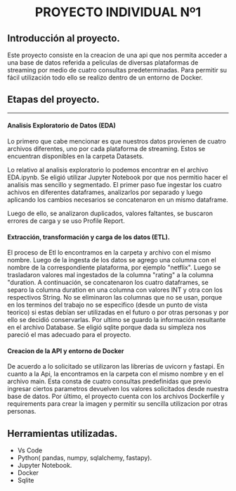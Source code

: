 

# <h1 align=center> **PROYECTO INDIVIDUAL Nº1** </h1>

## **Introducción al proyecto.**
Este proyecto consiste en la creacion de una api que nos permita acceder a una base de datos referida a peliculas de diversas plataformas de streaming por medio de cuatro consultas predeterminadas. Para permitir su fácil utilización todo ello se realizo dentro de un entorno de Docker. 

## **Etapas del proyecto.**

<hr>  

#### **Analisis Exploratorio de Datos (EDA)**

Lo primero que cabe mencionar es que nuestros datos provienen de cuatro archivos diferentes, uno por cada plataforma de streaming. Estos se encuentran disponibles en la carpeta Datasets.

Lo relativo al analisis exploratorio  lo podemos encontrar en el archivo EDA.ipynb. Se eligió utilizar Jupyter Notebook por que nos permitio hacer el analisis mas sencillo y segmentado.
El primer paso fue ingestar los cuatro achivos en diferentes dataframes, analizarlos por separado y luego aplicando los cambios necesarios se concatenaron en un mismo dataframe.

Luego de ello, se analizaron duplicados, valores faltantes, se buscaron errores de carga y se uso Profile Report.

#### **Extracción, transformación y carga de los datos (ETL).**

El proceso de Etl lo encontramos en la carpeta y archivo con el mismo nombre. Luego de la ingesta de los datos se agrego una columna con el nombre de la correspondiente plataforma, por ejemplo "netflix". 
Luego se trasladaron valores mal ingestados de la columna "rating" a la columna "duration. A continuación, se concatenaron los cuatro dataframes, se separo la columna duration en una columna con valores INT y otra con los respectivos String.
No se eliminaron las columnas que no se usan, porque en los terminos del trabajo no se especifico (desde un punto de vista teorico) si estas debían ser utilizadas en el futuro o por otras personas y por ello se decidió conservarlas.
Por ultimo se guardo la información resultante en el archivo  Database. Se eligió sqlite porque dada su simpleza nos pareció el mas adecuado para el proyecto.
#### **Creacion de la API y entorno de Docker**
De acuerdo a lo solicitado se utilizaron las librerias de uvicorn y fastapi. 
En cuanto a la Api, la encontramos en la carpeta con el mismo nombre y en el archivo main. Esta consta de cuatro consultas predefinidas que previo ingresar ciertos parametros devuelven los valores solicitados desde nuestra base de datos.
Por último, el proyecto cuenta con los archivos Dockerfile y requirements para crear la imagen y permitir su sencilla utilizacion por otras personas. 

## **Herramientas utilizadas.**

* Vs Code
* Python( pandas, numpy, sqlalchemy, fastapy).
* Jupyter Notebook.
* Docker
* Sqlite
